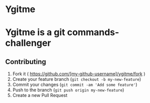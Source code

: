 # Ygitme

Ygitme is a git commands-challenger
=======

## Contributing

1. Fork it ( https://github.com/[my-github-username]/ygitme/fork )
2. Create your feature branch (`git checkout -b my-new-feature`)
3. Commit your changes (`git commit -am 'Add some feature'`)
4. Push to the branch (`git push origin my-new-feature`)
5. Create a new Pull Request
